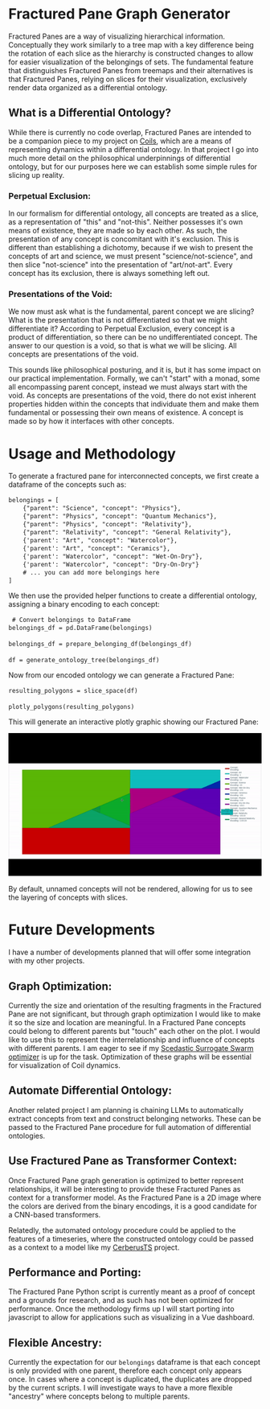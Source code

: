 # Fractured Pane Graph Generator

Fractured Panes are a way of visualizing hierarchical information. Conceptually they work similarly to a tree map with a key difference being the rotation of each slice as the hierarchy is constructed changes to allow for easier visualization of the belongings of sets. The fundamental feature that distinguishes Fractured Panes from treemaps and their alternatives is that Fractured Panes, relying on slices for their visualization, exclusively render data organized as a differential ontology.

## What is a Differential Ontology?
While there is currently no code overlap, Fractured Panes are intended to be a companion piece to my project on [Coils](https://github.com/ap0phasi/neuralcoil), which are a means of representing dynamics within a differential ontology. In that project I go into much more detail on the philosophical underpinnings of differential ontology, but for our purposes here we can establish some simple rules for slicing up reality.

### Perpetual Exclusion:
In our formalism for differential ontology, all concepts are treated as a slice, as a representation of "this" and "not-this". Neither possesses it's own means of existence, they are made so by each other. As such, the presentation of any concept is concomitant with it's exclusion. This is different than establishing a dichotomy, because if we wish to present the concepts of art and science, we must present "science/not-science", and then slice "not-science" into the presentation of "art/not-art". Every concept has its exclusion, there is always something left out.

### Presentations of the Void:
We now must ask what is the fundamental, parent concept we are slicing? What is the presentation that is not differentiated so that we might differentiate it? According to Perpetual Exclusion, every concept is a product of differentiation, so there can be no undifferentiated concept. The answer to our question is a void, so that is what we will be slicing. All concepts are presentations of the void.

This sounds like philosophical posturing, and it is, but it has some impact on our practical implementation. Formally, we can't "start" with a monad, some all encompassing parent concept, instead we must always start with the void. As concepts are presentations of the void, there do not exist inherent properties hidden within the concepts that individuate them and make them fundamental or possessing their own means of existence. A concept is made so by how it interfaces with other concepts.

# Usage and Methodology

To generate a fractured pane for interconnected concepts, we first create a dataframe of the concepts such as:

```
belongings = [
    {"parent": "Science", "concept": "Physics"},
    {"parent": "Physics", "concept": "Quantum Mechanics"},
    {"parent": "Physics", "concept": "Relativity"},
    {"parent": "Relativity", "concept": "General Relativity"},
    {'parent': "Art", "concept": "Watercolor"},
    {'parent': "Art", "concept": "Ceramics"},
    {'parent': "Watercolor", "concept": "Wet-On-Dry"},
    {'parent': "Watercolor", "concept": "Dry-On-Dry"}
    # ... you can add more belongings here
]
```
We then use the provided helper functions to create a differential ontology, assigning a binary encoding to each concept:

```
 # Convert belongings to DataFrame
belongings_df = pd.DataFrame(belongings)

belongings_df = prepare_belonging_df(belongings_df)

df = generate_ontology_tree(belongings_df)
```

Now from our encoded ontology we can generate a Fractured Pane:

```
resulting_polygons = slice_space(df)

plotly_polygons(resulting_polygons)
```

This will generate an interactive plotly graphic showing our Fractured Pane:

![Demo](https://github.com/ap0phasi/FracturedPanePy/blob/main/media/FracturedPane_example.gif)

By default, unnamed concepts will not be rendered, allowing for us to see the layering of concepts with slices. 

# Future Developments
I have a number of developments planned that will offer some integration with my other projects. 

## Graph Optimization:
Currently the size and orientation of the resulting fragments in the Fractured Pane are not significant, but through graph optimization I would like to make it so the size and location are meaningful. In a Fractured Pane concepts could belong to different parents but "touch" each other on the plot. I would like to use this to represent the interrelationship and influence of concepts with different parents. I am eager to see if my [Scedastic Surrogate Swarm optimizer](https://github.com/ap0phasi/ScedasticSurrogateSwarmPy) is up for the task. Optimization of these graphs will be essential for visualization of Coil dynamics.

## Automate Differential Ontology:
Another related project I am planning is chaining LLMs to automatically extract concepts from text and construct belonging networks. These can be passed to the Fractured Pane procedure for full automation of differential ontologies.

## Use Fractured Pane as Transformer Context:
Once Fractured Pane graph generation is optimized to better represent relationships, it will be interesting to provide these Fractured Panes as context for a transformer model. As the Fractured Pane is a 2D image where the colors are derived from the binary encodings, it is a good candidate for a CNN-based transformers.

Relatedly, the automated ontology procedure could be applied to the features of a timeseries, where the constructed ontology could be passed as a context to a model like my [CerberusTS](https://github.com/ap0phasi/cerberusR) project.

## Performance and Porting:
The Fractured Pane Python script is currently meant as a proof of concept and a grounds for research, and as such has not been optimized for performance. Once the methodology firms up I will start porting into javascript to allow for applications such as visualizing in a Vue dashboard.

## Flexible Ancestry:
Currently the expectation for our ```belongings``` dataframe is that each concept is only provided with one parent, therefore each concept only appears once. In cases where a concept is duplicated, the duplicates are dropped by the current scripts. I will investigate ways to have a more flexible "ancestry" where concepts belong to multiple parents. 